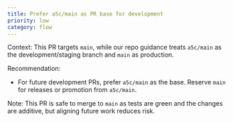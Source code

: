 ```yaml
---
title: Prefer a5c/main as PR base for development
priority: low
category: flow
---
```


Context: This PR targets `main`, while our repo guidance treats `a5c/main` as the development/staging branch and `main` as production.

Recommendation:

- For future development PRs, prefer `a5c/main` as the base. Reserve `main` for releases or promotion from `a5c/main`.

Note: This PR is safe to merge to `main` as tests are green and the changes are additive, but aligning future work reduces risk.
